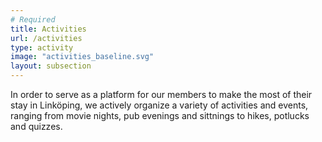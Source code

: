 ```yaml
---
# Required
title: Activities
url: /activities
type: activity
image: "activities_baseline.svg"
layout: subsection
---
```

In order to serve as a platform for our members to make the most of their stay in Linköping, we actively organize a variety of activities and events, ranging from movie nights, pub evenings and sittnings to hikes, potlucks and quizzes.